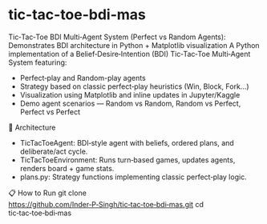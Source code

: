 # tic-tac-toe-bdi-mas
Tic‑Tac‑Toe BDI Multi‑Agent System (Perfect vs Random Agents): Demonstrates BDI architecture in Python + Matplotlib visualization
A Python implementation of a Belief‑Desire‑Intention (BDI) Tic‑Tac‑Toe Multi‑Agent System featuring:
- Perfect‑play and Random-play agents
- Strategy based on classic perfect‑play heuristics (Win, Block, Fork…)
- Visualization using Matplotlib and inline updates in Jupyter/Kaggle
- Demo agent scenarios — Random vs Random, Random vs Perfect, Perfect vs Perfect

🧠 Architecture
- TicTacToeAgent: BDI‑style agent with beliefs, ordered plans, and deliberate/act cycle.
- TicTacToeEnvironment: Runs turn‑based games, updates agents, renders board + game stats.
- plans.py: Strategy functions implementing classic perfect‑play logic.

📋 How to Run
git clone https://github.com/Inder‑P‑Singh/tic‑tac‑toe‑bdi‑mas.git
cd tic‑tac‑toe‑bdi‑mas
